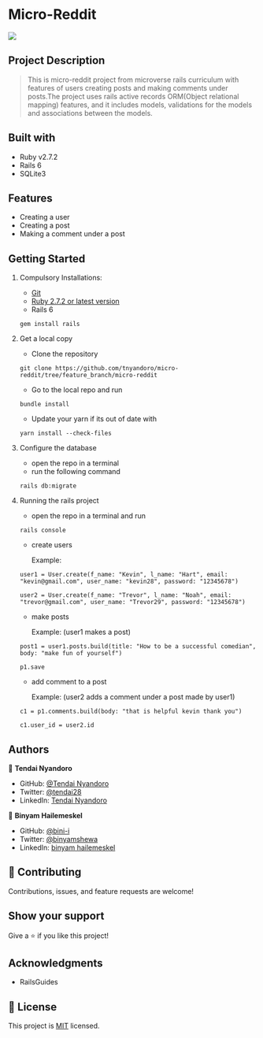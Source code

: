 # Micro-Reddit
![](https://img.shields.io/badge/Microverse-blueviolet)

## Project Description

> This is micro-reddit project from microverse rails curriculum with features of users creating posts and making comments under posts.The project uses rails active records ORM(Object relational mapping) features, and it includes models, validations for the models and associations between the models.

## Built with
- Ruby v2.7.2
- Rails 6
- SQLite3

## Features
- Creating a user
- Creating a post
- Making a comment under a post

## Getting Started

1. Compulsory Installations:
    - [Git](https://www.theodinproject.com/courses/foundations/lessons/setting-up-git)
    - [Ruby 2.7.2 or latest version](https://www.theodinproject.com/courses/ruby-programming/lessons/installing-ruby-ruby-programming)
    - Rails 6
    ```
    gem install rails
    ```
2. Get a local copy

    - Clone the repository
    ```
    git clone https://github.com/tnyandoro/micro-reddit/tree/feature_branch/micro-reddit
    ```
    - Go to the local repo and run 
    ```
    bundle install
    ```
    - Update your yarn if its out of date with 
    ```
    yarn install --check-files
    ```

3. Configure the database
    - open the repo in a terminal
    - run the following command
    ```
    rails db:migrate
    ```
4. Running the rails project
    - open the repo in a terminal and run
    ```
    rails console
    ```
    - create users

        Example: 
    ```
    user1 = User.create(f_name: "Kevin", l_name: "Hart", email: "kevin@gmail.com", user_name: "kevin28", password: "12345678")

    user2 = User.create(f_name: "Trevor", l_name: "Noah", email: "trevor@gmail.com", user_name: "Trevor29", password: "12345678")
    ```
    - make posts

        Example: (user1 makes a post)
    ```
    post1 = user1.posts.build(title: "How to be a successful comedian", body: "make fun of yourself")

    p1.save
    ```
    - add comment to a post
    
        Example: (user2 adds a comment under a post made by user1)
    ```
    c1 = p1.comments.build(body: "that is helpful kevin thank you")

    c1.user_id = user2.id
    ```

## Authors

👤 **Tendai Nyandoro**

- GitHub: [@Tendai Nyandoro](https://github.com/tnyandoro)
- Twitter: [@tendai28](https://twitter.com/tendai28)
- LinkedIn: [Tendai Nyandoro](https://www.linkedin.com/in/tendai-nyandoro/)

👤 **Binyam Hailemeskel**

- GitHub: [@bini-i](https://github.com/bini-i)
- Twitter: [@binyamshewa](https://twitter.com/binyamshewa)
- LinkedIn: [binyam hailemeskel](https://www.linkedin.com/in/bini-i/)
## 🤝 Contributing

Contributions, issues, and feature requests are welcome!

## Show your support

Give a ⭐️ if you like this project!

## Acknowledgments

- RailsGuides


## 📝 License

This project is [MIT](./LICENSE) licensed.
